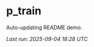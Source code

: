 # p_train

Auto-updating README demo.

<!--START_SECTION:status-->
_Last run: 2025-09-04 18:28 UTC_
<!--END_SECTION:status-->





































































































































































































































































































































































